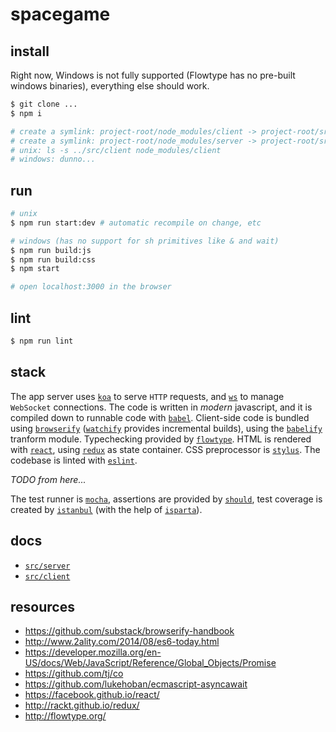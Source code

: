 # spacegame

## install

Right now, Windows is not fully supported (Flowtype has no pre-built windows binaries), everything else should work.

```sh
$ git clone ...
$ npm i

# create a symlink: project-root/node_modules/client -> project-root/src/client
# create a symlink: project-root/node_modules/server -> project-root/src/server
# unix: ls -s ../src/client node_modules/client
# windows: dunno...
```

## run

```sh
# unix
$ npm run start:dev # automatic recompile on change, etc

# windows (has no support for sh primitives like & and wait)
$ npm run build:js
$ npm run build:css
$ npm start

# open localhost:3000 in the browser
```
## lint

```sh
$ npm run lint
```

## stack

The app server uses [`koa`](http://koajs.com/) to serve `HTTP` requests,
and [`ws`](https://www.npmjs.com/package/ws) to manage `WebSocket` connections.
The code is written in *modern* javascript, and it is compiled down to runnable
code with [`babel`](http://babeljs.io/). Client-side code is bundled using [`browserify`](http://browserify.org/) ([`watchify`](https://www.npmjs.com/package/watchify) provides incremental builds), using the [`babelify`](https://github.com/babel/babelify) tranform module. Typechecking provided by [`flowtype`](http://flowtype.org).
HTML is rendered with [`react`](https://facebook.github.io/react/), using [`redux`](http://rackt.github.io/redux/) as state container.
CSS preprocessor is [`stylus`](https://learnboost.github.io/stylus/). The codebase is linted with [`eslint`](http://eslint.org).

*TODO from here...*

The test runner is [`mocha`](https://mochajs.org/), assertions are provided by [`should`](https://shouldjs.github.io/), test coverage is created by [`istanbul`](https://gotwarlost.github.io/istanbul/) (with the help of [`isparta`](https://github.com/douglasduteil/isparta)).

## docs

- [`src/server`](src/server)
- [`src/client`](src/client)

## resources

- https://github.com/substack/browserify-handbook
- http://www.2ality.com/2014/08/es6-today.html
- https://developer.mozilla.org/en-US/docs/Web/JavaScript/Reference/Global_Objects/Promise
- https://github.com/tj/co
- https://github.com/lukehoban/ecmascript-asyncawait
- https://facebook.github.io/react/
- http://rackt.github.io/redux/
- http://flowtype.org/
